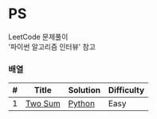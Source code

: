 # PS
LeetCode 문제풀이    
'파이썬 알고리즘 인터뷰' 참고

### 배열

| # | Title | Solution | Difficulty |
|---| ----- | -------- | ---------- |
|1|[Two Sum](https://leetcode.com/problems/two-sum/) | [Python](https://github.com/jiheenim27/PS/blob/main/Linear%20Array/TwoSum.py)|Easy|
